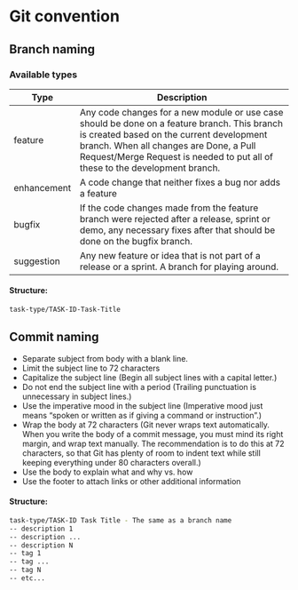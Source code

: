 
# Git convention

## Branch naming

### Available types

| Type          | Description |
| ---           | ---  |
| feature       | Any code changes for a new module or use case should be done on a feature branch. This branch is created based on the current development branch. When all changes are Done, a Pull Request/Merge Request is needed to put all of these to the development branch. |
| enhancement   | A code change that neither fixes a bug nor adds a feature |
| bugfix        | If the code changes made from the feature branch were rejected after a release, sprint or demo, any necessary fixes after that should be done on the bugfix branch. |
| suggestion    | Any new feature or idea that is not part of a release or a sprint. A branch for playing around. |

#### Structure:

```BASH
task-type/TASK-ID-Task-Title
```

## Commit naming

- Separate subject from body with a blank line.
- Limit the subject line to 72 characters
- Capitalize the subject line (Begin all subject lines with a capital letter.)
- Do not end the subject line with a period (Trailing punctuation is unnecessary in subject lines.)
- Use the imperative mood in the subject line (Imperative mood just means “spoken or written as if giving a command or instruction”.)
- Wrap the body at 72 characters (Git never wraps text automatically. When you write the body of a commit message, you must mind its right margin, and wrap text manually. The recommendation is to do this at 72 characters, so that Git has plenty of room to indent text while still keeping everything under 80 characters overall.)
- Use the body to explain what and why vs. how
- Use the footer to attach links or other additional information

#### Structure:

```BASH
task-type/TASK-ID Task Title - The same as a branch name
-- description 1
-- description ...
-- description N
-- tag 1
-- tag ...
-- tag N
-- etc...
```

